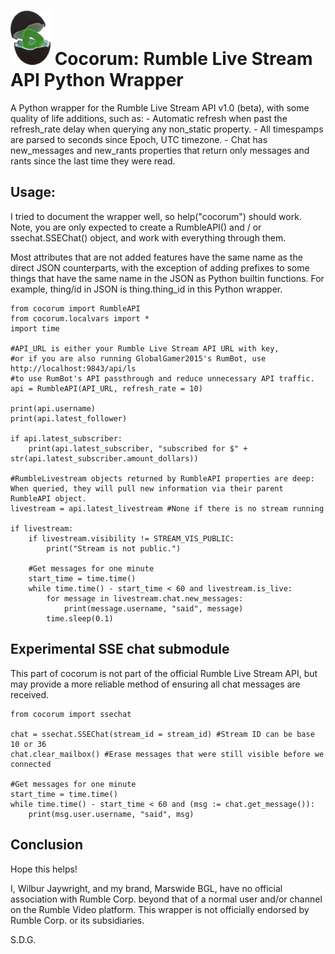 <h1><img src="cocorum_icon.png" alt="" width="64"/> Cocorum: Rumble Live Stream API Python Wrapper</h1>
A Python wrapper for the Rumble Live Stream API v1.0 (beta), with some quality of life additions, such as:
- Automatic refresh when past the refresh_rate delay when querying any non_static property.
- All timespamps are parsed to seconds since Epoch, UTC timezone.
- Chat has new_messages and new_rants properties that return only messages and rants since the last time they were read.

## Usage:
I tried to document the wrapper well, so help("cocorum") should work. Note, you are only expected to create a RumbleAPI() and / or ssechat.SSEChat() object, and work with everything through them.

Most attributes that are not added features have the same name as the direct JSON counterparts, with the exception of adding prefixes to some things that have the same name in the JSON as Python builtin functions. For example, thing/id in JSON is thing.thing_id in this Python wrapper.

```
from cocorum import RumbleAPI
from cocorum.localvars import *
import time

#API_URL is either your Rumble Live Stream API URL with key,
#or if you are also running GlobalGamer2015's RumBot, use http://localhost:9843/api/ls
#to use RumBot's API passthrough and reduce unnecessary API traffic.
api = RumbleAPI(API_URL, refresh_rate = 10)

print(api.username)
print(api.latest_follower)

if api.latest_subscriber:
    print(api.latest_subscriber, "subscribed for $" + str(api.latest_subscriber.amount_dollars))

#RumbleLivestream objects returned by RumbleAPI properties are deep: When queried, they will pull new information via their parent RumbleAPI object.
livestream = api.latest_livestream #None if there is no stream running

if livestream:
    if livestream.visibility != STREAM_VIS_PUBLIC:
        print("Stream is not public.")

    #Get messages for one minute
    start_time = time.time()
    while time.time() - start_time < 60 and livestream.is_live:
        for message in livestream.chat.new_messages:
            print(message.username, "said", message)
        time.sleep(0.1)
```

## Experimental SSE chat submodule
This part of cocorum is not part of the official Rumble Live Stream API, but may provide a more reliable method of ensuring all chat messages are received.

```
from cocorum import ssechat

chat = ssechat.SSEChat(stream_id = stream_id) #Stream ID can be base 10 or 36
chat.clear_mailbox() #Erase messages that were still visible before we connected

#Get messages for one minute
start_time = time.time()
while time.time() - start_time < 60 and (msg := chat.get_message()):
    print(msg.user.username, "said", msg)
```

## Conclusion
Hope this helps!

I, Wilbur Jaywright, and my brand, Marswide BGL, have no official association with Rumble Corp. beyond that of a normal user and/or channel on the Rumble Video platform. This wrapper is not officially endorsed by Rumble Corp. or its subsidiaries.

S.D.G.
